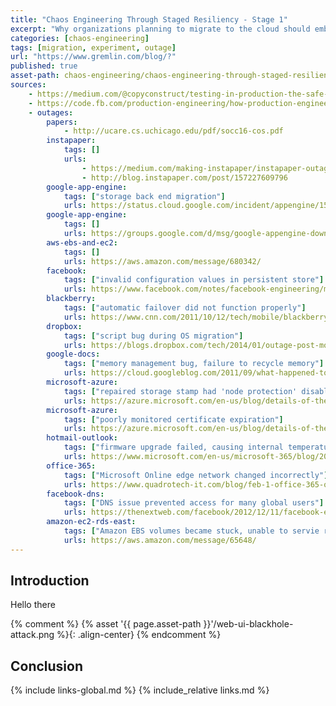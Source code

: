 ```yaml
---
title: "Chaos Engineering Through Staged Resiliency - Stage 1"
excerpt: "Why organizations planning to migrate to the cloud should embrace Chaos Engineering as a thoughtful strategy to avoid pain down the road."
categories: [chaos-engineering]
tags: [migration, experiment, outage]
url: "https://www.gremlin.com/blog/?"
published: true
asset-path: chaos-engineering/chaos-engineering-through-staged-resiliency/stage-1
sources:
    - https://medium.com/@copyconstruct/testing-in-production-the-safe-way-18ca102d0ef1
    - https://code.fb.com/production-engineering/how-production-engineers-support-global-events-on-facebook/
    - outages:
        papers: 
            - http://ucare.cs.uchicago.edu/pdf/socc16-cos.pdf
        instapaper:
            tags: []
            urls:
                - https://medium.com/making-instapaper/instapaper-outage-cause-recovery-3c32a7e9cc5f,
                - http://blog.instapaper.com/post/157227609796
        google-app-engine:
            tags: ["storage back end migration"]
            urls: https://status.cloud.google.com/incident/appengine/15025
        google-app-engine:
            tags: []
            urls: https://groups.google.com/d/msg/google-appengine-downtime-notify/nBT3UIdC00g/m1li5_-vGLEJ
        aws-ebs-and-ec2:
            tags: []
            urls: https://aws.amazon.com/message/680342/
        facebook:
            tags: ["invalid configuration values in persistent store"]
            urls: https://www.facebook.com/notes/facebook-engineering/more-details-on-todays-outage/431441338919
        blackberry:
            tags: ["automatic failover did not function properly"]
            urls: https://www.cnn.com/2011/10/12/tech/mobile/blackberry-outage/
        dropbox:
            tags: ["script bug during OS migration"]
            urls: https://blogs.dropbox.com/tech/2014/01/outage-post-mortem/
        google-docs:
            tags: ["memory management bug, failure to recycle memory"]
            urls: https://cloud.googleblog.com/2011/09/what-happened-to-google-docs-on.html
        microsoft-azure:
            tags: ["repaired storage stamp had 'node protection' disabled"]
            urls: https://azure.microsoft.com/en-us/blog/details-of-the-december-28th-2012-windows-azure-storage-disruption-in-us-south/
        microsoft-azure:
            tags: ["poorly monitored certificate expiration"]
            urls: https://azure.microsoft.com/en-us/blog/details-of-the-february-22nd-2013-windows-azure-storage-disruption/
        hotmail-outlook:
            tags: ["firmware upgrade failed, causing internal temperature spike"]
            urls: https://www.microsoft.com/en-us/microsoft-365/blog/2013/03/13/details-of-the-hotmail-outlook-com-outage-on-march-12th/
        office-365:
            tags: ["Microsoft Online edge network changed incorrectly"]
            urls: https://www.quadrotech-it.com/blog/feb-1-office-365-outage-incident-review-release/
        facebook-dns:
            tags: ["DNS issue prevented access for many global users"]
            urls: https://thenextweb.com/facebook/2012/12/11/facebook-encountering-dns-issues-making-it-unavailable-for-some-users/
        amazon-ec2-rds-east:
            tags: ["Amazon EBS volumes became stuck, unable to servie read/write operations"]
            urls: https://aws.amazon.com/message/65648/
---
```


## Introduction

Hello there

{% comment %}
{% asset '{{ page.asset-path }}'/web-ui-blackhole-attack.png %}{: .align-center}
{% endcomment %}

## Conclusion

{% include          links-global.md %}
{% include_relative links.md %}